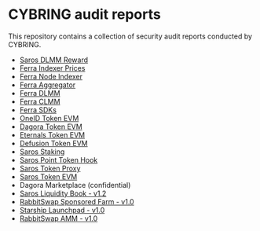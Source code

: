 # CYBRING audit reports
This repository contains a collection of security audit reports conducted by CYBRING.

* [Saros DLMM Reward](https://github.com/cybring-xyz/audit-reports/blob/main/Saros-DLMM-Reward-final-audit-report.pdf)
* [Ferra Indexer Prices](https://github.com/cybring-xyz/audit-reports/blob/main/Ferra-indexer-prices-final-audit-report.pdf)
* [Ferra Node Indexer](https://github.com/cybring-xyz/audit-reports/blob/main/Ferra-node-indexer-final-audit-report.pdf)
* [Ferra Aggregator](https://github.com/cybring-xyz/audit-reports/blob/main/Ferra-aggregator-final-audit-report.pdf)
* [Ferra DLMM](https://github.com/cybring-xyz/audit-reports/blob/main/Ferra-dlmm-final-audit-report.pdf)
* [Ferra CLMM](https://github.com/cybring-xyz/audit-reports/blob/main/Ferra-clmm-final-audit-report.pdf)
* [Ferra SDKs](https://github.com/cybring-xyz/audit-reports/blob/main/Ferra-sdk-final-audit-report.pdf)
* [OneID Token EVM](https://github.com/cybring-xyz/audit-reports/blob/main/OneID-Token-EVM-audit-report.pdf)
* [Dagora Token EVM](https://github.com/cybring-xyz/audit-reports/blob/main/Dagora-Token-EVM-audit-report.pdf)
* [Eternals Token EVM](https://github.com/cybring-xyz/audit-reports/blob/main/Eternals-Token-EVM-audit-report.pdf)
* [Defusion Token EVM](https://github.com/cybring-xyz/audit-reports/blob/main/Defusion-Token-EVM-audit-report.pdf)
* [Saros Staking](https://github.com/cybring-xyz/audit-reports/blob/main/Saros-Staking-final-audit-report.pdf)
* [Saros Point Token Hook](https://github.com/cybring-xyz/audit-reports/blob/main/Saros-Point-Token-Hook-final-audit-report.pdf)
* [Saros Token Proxy](https://github.com/cybring-xyz/audit-reports/blob/main/Saros-Token-Proxy-final-audit-report.pdf)
* [Saros Token EVM](https://github.com/cybring-xyz/audit-reports/blob/main/Saros-Token-EVM-audit-report.pdf)
* Dagora Marketplace (confidential)
* [Saros Liquidity Book - v1.2](https://github.com/cybring-xyz/audit-reports/blob/main/Saros-Liquidity-Book-audit-report.pdf)
* [RabbitSwap Sponsored Farm - v1.0](https://github.com/cybring-xyz/audit-reports/blob/main/RabbitSwap-farm-audit-report.pdf)
* [Starship Launchpad - v1.0](https://github.com/cybring-xyz/audit-reports/blob/main/Starship-audit-report.pdf)
* [RabbitSwap AMM - v1.0](https://github.com/cybring-xyz/audit-reports/blob/main/RabbitSwap-audit-report.pdf)